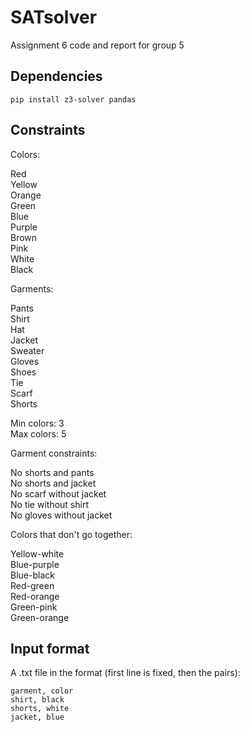 # SATsolver
Assignment 6 code and report for group 5

## Dependencies

`pip install z3-solver pandas`

## Constraints

Colors:

Red\
Yellow\
Orange\
Green\
Blue\
Purple\
Brown\
Pink\
White\
Black

Garments:

Pants\
Shirt\
Hat\
Jacket\
Sweater\
Gloves\
Shoes\
Tie\
Scarf\
Shorts

Min colors: 3\
Max colors: 5

Garment constraints:

No shorts and pants\
No shorts and jacket\
No scarf without jacket\
No tie without shirt\
No gloves without jacket

Colors that don't go together:

Yellow-white\
Blue-purple\
Blue-black\
Red-green\
Red-orange\
Green-pink\
Green-orange

## Input format

A .txt file in the format (first line is fixed, then the pairs):
```
garment, color
shirt, black
shorts, white
jacket, blue
```
